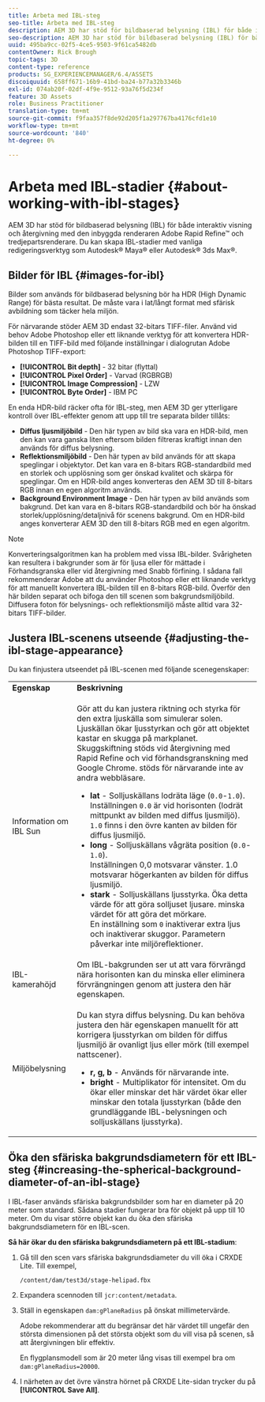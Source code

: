 ```yaml
---
title: Arbeta med IBL-steg
seo-title: Arbeta med IBL-steg
description: AEM 3D har stöd för bildbaserad belysning (IBL) för både interaktiv visning och återgivning med den inbyggda renderaren Adobe Rapid Refine™ och tredjepartsrenderare.
seo-description: AEM 3D har stöd för bildbaserad belysning (IBL) för både interaktiv visning och återgivning med den inbyggda renderaren Adobe Rapid Refine™ och tredjepartsrenderare.
uuid: 495ba9cc-02f5-4ce5-9503-9f61ca5482db
contentOwner: Rick Brough
topic-tags: 3D
content-type: reference
products: SG_EXPERIENCEMANAGER/6.4/ASSETS
discoiquuid: 658ff671-16b9-41bd-ba24-b77a32b3346b
exl-id: 074ab20f-02df-4f9e-9512-93a76f5d234f
feature: 3D Assets
role: Business Practitioner
translation-type: tm+mt
source-git-commit: f9faa357f8de92d205f1a297767ba4176cfd1e10
workflow-type: tm+mt
source-wordcount: '840'
ht-degree: 0%

---
```


# Arbeta med IBL-stadier {#about-working-with-ibl-stages}

AEM 3D har stöd för bildbaserad belysning (IBL) för både interaktiv visning och återgivning med den inbyggda renderaren Adobe Rapid Refine™ och tredjepartsrenderare. Du kan skapa IBL-stadier med vanliga redigeringsverktyg som Autodesk® Maya® eller Autodesk® 3ds Max®.

## Bilder för IBL {#images-for-ibl}

Bilder som används för bildbaserad belysning bör ha HDR (High Dynamic Range) för bästa resultat. De måste vara i lat/långt format med sfärisk avbildning som täcker hela miljön.

För närvarande stöder AEM 3D endast 32-bitars TIFF-filer. Använd vid behov Adobe Photoshop eller ett liknande verktyg för att konvertera HDR-bilden till en TIFF-bild med följande inställningar i dialogrutan Adobe Photoshop TIFF-export:

* **[!UICONTROL Bit depth]** - 32 bitar (flyttal)
* **[!UICONTROL Pixel Order]** - Varvad (RGBRGB)
* **[!UICONTROL Image Compression]** - LZW
* **[!UICONTROL Byte Order]** - IBM PC

En enda HDR-bild räcker ofta för IBL-steg, men AEM 3D ger ytterligare kontroll över IBL-effekter genom att upp till tre separata bilder tillåts:

* **Diffus ljusmiljöbild**  - Den här typen av bild ska vara en HDR-bild, men den kan vara ganska liten eftersom bilden filtreras kraftigt innan den används för diffus belysning.
* **Reflektionsmiljöbild**  - Den här typen av bild används för att skapa speglingar i objektytor. Det kan vara en 8-bitars RGB-standardbild med en storlek och upplösning som ger önskad kvalitet och skärpa för speglingar. Om en HDR-bild anges konverteras den AEM 3D till 8-bitars RGB innan en egen algoritm används.
* **Background Environment Image**  - Den här typen av bild används som bakgrund. Det kan vara en 8-bitars RGB-standardbild och bör ha önskad storlek/upplösning/detaljnivå för scenens bakgrund. Om en HDR-bild anges konverterar AEM 3D den till 8-bitars RGB med en egen algoritm.

>[!NOTE]
>
>Konverteringsalgoritmen kan ha problem med vissa IBL-bilder. Svårigheten kan resultera i bakgrunder som är för ljusa eller för mättade i Förhandsgranska eller vid återgivning med Snabb förfining. I sådana fall rekommenderar Adobe att du använder Photoshop eller ett liknande verktyg för att manuellt konvertera IBL-bilden till en 8-bitars RGB-bild. Överför den här bilden separat och bifoga den till scenen som bakgrundsmiljöbild. Diffusera foton för belysnings- och reflektionsmiljö måste alltid vara 32-bitars TIFF-bilder.

## Justera IBL-scenens utseende {#adjusting-the-ibl-stage-appearance}

Du kan finjustera utseendet på IBL-scenen med följande scenegenskaper:

<table> 
 <tbody> 
  <tr> 
   <td><strong>Egenskap</strong><br /> </td> 
   <td><strong>Beskrivning</strong></td> 
  </tr> 
  <tr> 
   <td>Information om IBL Sun</td> 
   <td><p>Gör att du kan justera riktning och styrka för den extra ljuskälla som simulerar solen. <span class="diff-html-added">Ljuskällan ökar ljusstyrkan och gör att objektet kastar en skugga på markplanet. Skuggskiftning stöds vid återgivning med Rapid Refine och vid förhandsgranskning med Google Chrome. stöds för närvarande inte av andra webbläsare.</span></p> 
    <ul> 
     <li><strong>lat</strong> - Solljuskällans lodräta läge (<code>0.0</code>-<code>1.0</code>).<br /> Inställningen  <code>0.0</code> är vid horisonten (lodrät mittpunkt av bilden med diffus ljusmiljö).  <code>1.0</code> finns i den övre kanten av bilden för diffus ljusmiljö.</li> 
     <li><strong>long</strong> - Solljuskällans vågräta position (<code>0.0</code>-<code>1.0</code>).<br /> Inställningen 0,0 motsvarar vänster. 1.0 motsvarar högerkanten av bilden för diffus ljusmiljö.<br /> </li> 
     <li><strong>stark</strong>  - Solljuskällans ljusstyrka. Öka detta värde för att göra solljuset ljusare. minska värdet för att göra det mörkare. <br /> En inställning som  <code>0</code> inaktiverar extra ljus och inaktiverar skuggor. Parametern påverkar inte miljöreflektioner.<br /> </li> 
    </ul> </td> 
  </tr> 
  <tr> 
   <td>IBL-kamerahöjd</td> 
   <td>Om IBL-bakgrunden ser ut att vara förvrängd nära horisonten kan du minska eller eliminera förvrängningen genom att justera den här egenskapen. <br /> </td> 
  </tr> 
  <tr> 
   <td>Miljöbelysning</td> 
   <td><p><span class="diff-html-added">Du kan styra diffus belysning. Du kan behöva justera den här egenskapen manuellt för att korrigera ljusstyrkan om bilden för diffus ljusmiljö är ovanligt ljus eller mörk (till exempel nattscener).</span></p> 
    <ul> 
     <li><strong>r, g, b</strong> - Används för närvarande inte.</li> 
     <li><strong>bright</strong>  - Multiplikator för  <span class="diff-html-added">intensitet. Om du ökar eller minskar det här värdet ökar eller minskar den totala ljusstyrkan (både den grundläggande IBL-belysningen och solljuskällans ljusstyrka).</span></li> 
    </ul> </td> 
  </tr> 
 </tbody> 
</table>

## Öka den sfäriska bakgrundsdiametern för ett IBL-steg {#increasing-the-spherical-background-diameter-of-an-ibl-stage}

I IBL-faser används sfäriska bakgrundsbilder som har en diameter på 20 meter som standard. Sådana stadier fungerar bra för objekt på upp till 10 meter. Om du visar större objekt kan du öka den sfäriska bakgrundsdiametern för en IBL-scen.

**Så här ökar du den sfäriska bakgrundsdiametern på ett IBL-stadium**:

1. Gå till den scen vars sfäriska bakgrundsdiameter du vill öka i CRXDE Lite. Till exempel,

   `/content/dam/test3d/stage-helipad.fbx`

1. Expandera scennoden till `jcr:content/metadata`.
1. Ställ in egenskapen `dam:gPlaneRadius` på önskat millimetervärde.

   Adobe rekommenderar att du begränsar det här värdet till ungefär den största dimensionen på det största objekt som du vill visa på scenen, så att återgivningen blir effektiv.

   En flygplansmodell som är 20 meter lång visas till exempel bra om `dam:gPlaneRadius=20000`.

1. I närheten av det övre vänstra hörnet på CRXDE Lite-sidan trycker du på **[!UICONTROL Save All]**.

